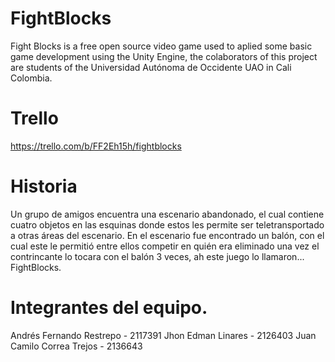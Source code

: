 # FightBlocks
Fight Blocks is a free open source video game used to aplied some basic game development using the Unity Engine, the colaborators of this project are students of the Universidad Autónoma de Occidente UAO in Cali Colombia.

# Trello
https://trello.com/b/FF2Eh15h/fightblocks

# Historia
Un grupo de amigos encuentra una escenario abandonado, el cual contiene cuatro objetos en las esquinas donde estos les permite ser teletransportado a otras áreas del escenario. En el escenario fue encontrado un balón, con el cual este le permitió entre ellos competir en quién era eliminado una vez el contrincante lo tocara con el balón 3 veces, ah este juego lo llamaron... FightBlocks.

# Integrantes del equipo.
Andrés Fernando Restrepo - 2117391
Jhon Edman Linares - 2126403
Juan Camilo Correa Trejos - 2136643
